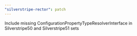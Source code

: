 ```yaml
---
"silverstripe-rector": patch
---
```


Include missing ConfigurationPropertyTypeResolverInterface in Silverstripe50 and Silverstripe51 sets
